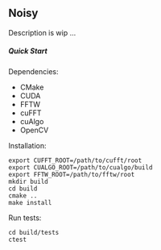 ## Noisy
Description is wip ...

##### Quick Start
Dependencies:
 - CMake
 - CUDA
 - FFTW
 - cuFFT
 - cuAlgo
 - OpenCV

Installation:
```
export CUFFT_ROOT=/path/to/cufft/root
export CUALGO_ROOT=/path/to/cualgo/build
export FFTW_ROOT=/path/to/fftw/root
mkdir build
cd build
cmake ..
make install
```

Run tests:
```
cd build/tests
ctest
```
